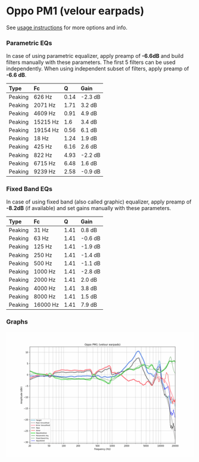 # Oppo PM1 (velour earpads)
See [usage instructions](https://github.com/jaakkopasanen/AutoEq#usage) for more options and info.

### Parametric EQs
In case of using parametric equalizer, apply preamp of **-6.6dB** and build filters manually
with these parameters. The first 5 filters can be used independently.
When using independent subset of filters, apply preamp of **-6.6 dB**.

| Type    | Fc       |    Q | Gain    |
|:--------|:---------|:-----|:--------|
| Peaking | 626 Hz   | 0.14 | -2.3 dB |
| Peaking | 2071 Hz  | 1.71 | 3.2 dB  |
| Peaking | 4609 Hz  | 0.91 | 4.9 dB  |
| Peaking | 15215 Hz | 1.6  | 3.4 dB  |
| Peaking | 19154 Hz | 0.56 | 6.1 dB  |
| Peaking | 18 Hz    | 1.24 | 1.9 dB  |
| Peaking | 425 Hz   | 6.16 | 2.6 dB  |
| Peaking | 822 Hz   | 4.93 | -2.2 dB |
| Peaking | 6715 Hz  | 6.48 | 1.6 dB  |
| Peaking | 9239 Hz  | 2.58 | -0.9 dB |

### Fixed Band EQs
In case of using fixed band (also called graphic) equalizer, apply preamp of **-8.2dB**
(if available) and set gains manually with these parameters.

| Type    | Fc       |    Q | Gain    |
|:--------|:---------|:-----|:--------|
| Peaking | 31 Hz    | 1.41 | 0.8 dB  |
| Peaking | 63 Hz    | 1.41 | -0.6 dB |
| Peaking | 125 Hz   | 1.41 | -1.9 dB |
| Peaking | 250 Hz   | 1.41 | -1.4 dB |
| Peaking | 500 Hz   | 1.41 | -1.1 dB |
| Peaking | 1000 Hz  | 1.41 | -2.8 dB |
| Peaking | 2000 Hz  | 1.41 | 2.0 dB  |
| Peaking | 4000 Hz  | 1.41 | 3.8 dB  |
| Peaking | 8000 Hz  | 1.41 | 1.5 dB  |
| Peaking | 16000 Hz | 1.41 | 7.9 dB  |

### Graphs
![](./Oppo%20PM1%20(velour%20earpads).png)